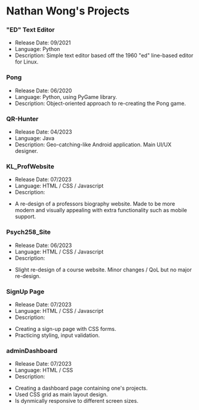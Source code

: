 # Nathan Wong's Projects
### "ED" Text Editor
* Release Date: 09/2021
* Language: Python
* Description: Simple text editor based off the 1960 "ed" line-based editor for Linux.

### Pong
* Release Date: 06/2020
* Language: Python, using PyGame library.
* Description: Object-oriented approach to re-creating the Pong game. 

### QR-Hunter
* Release Date: 04/2023
* Language: Java
* Description: Geo-catching-like Android application. Main UI/UX designer.

### KL_ProfWebsite
* Release Date: 07/2023
* Language: HTML / CSS / Javascript
* Description:
- A re-design of a professors biography website. Made to be more modern and visually appealing with extra functionality such as mobile support.

### Psych258_Site
* Release Date: 06/2023
* Language: HTML / CSS / Javascript
* Description:
- Slight re-design of a course website. Minor changes / QoL but no major re-design.

### SignUp Page
* Release Date: 07/2023
* Language: HTML / CSS / Javascript
* Description:
- Creating a sign-up page with CSS forms. 
- Practicing styling, input validation.

### adminDashboard
* Release Date: 07/2023
* Language: HTML / CSS
* Description:
- Creating a dashboard page containing one's projects.
- Used CSS grid as main layout design.
- Is dynmically responsive to different screen sizes.
